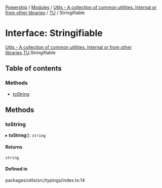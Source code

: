 [Powership](../README.md) / [Modules](../modules.md) / [Utils - A collection of common utilities. Internal or from other libraries](../modules/Utils___A_collection_of_common_utilities__Internal_or_from_other_libraries.md) / [TU](../modules/Utils___A_collection_of_common_utilities__Internal_or_from_other_libraries.TU.md) / Stringifiable

# Interface: Stringifiable

[Utils - A collection of common utilities. Internal or from other libraries](../modules/Utils___A_collection_of_common_utilities__Internal_or_from_other_libraries.md).[TU](../modules/Utils___A_collection_of_common_utilities__Internal_or_from_other_libraries.TU.md).Stringifiable

## Table of contents

### Methods

- [toString](Utils___A_collection_of_common_utilities__Internal_or_from_other_libraries.TU.Stringifiable.md#tostring)

## Methods

### toString

▸ **toString**(): `string`

#### Returns

`string`

#### Defined in

packages/utils/src/typings/index.ts:14
